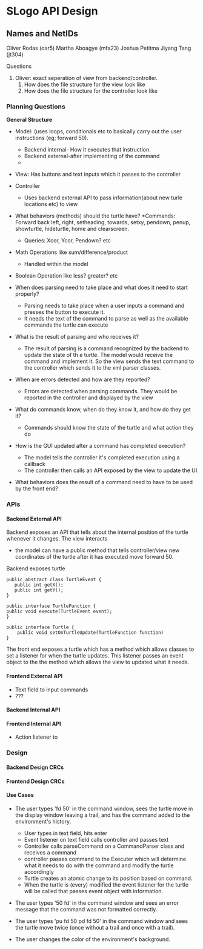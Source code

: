 # SLogo API Design

## Names and NetIDs

Oliver Rodas (oar5)
Martha Aboagye (mfa23)
Joshua Petitma
Jiyang Tang (jt304)

Questions
1. Oliver: exact seperation of view from backend/controller.
    1. How does the file structure for the view look like 
    2. How does the file structure for the controller look like

### Planning Questions
**General Structure**
- Model: (uses loops, conditionals etc to basically carry out the user instructions (eg; forward 50). 
     + Backend internal- How it executes that instruction. 
     + Backend external-after implementing of the command

    -  
- View: Has buttons and text inputs which it passes to the controller
- Controller
   - Uses backend external API to pass information(about new turle locations etc) to view

 * What behaviors (methods) should the turtle have?
     *Commands: Forward back  left, right, setheading, towards, setxy, pendown, penup, showturtle, hideturtle, home and clearscreen.
     * Queries: Xcor, Ycor, Pendown? etc
* Math Operations like sum/difference/product
    * Handled within the model
* Boolean Operation like less? greater? etc

 * When does parsing need to take place and what does it need to start properly?
     * Parsing needs to take place when a user inputs a command and presses the button to execute it.
     * It needs the text of the command to parse as well as the available commands the turtle can execute

 * What is the result of parsing and who receives it?
     * The result of parsing is a command recognized by the backend to update the state of th e turtle. The model would receive the command and implement it. So the view sends  the text command to the controller which sends it to the xml parser classes. 

 * When are errors detected and how are they reported?
     * Errors are detected when parsing commands. They would be reported in the controller and displayed by the view

 * What do commands know, when do they know it, and how do they get it?
     * Commands should know the state of the turtle and what action they do

 * How is the GUI updated after a command has completed execution?
     * The model tells the controller it's completed execution using a callback
     * The controller then calls an API exposed by the view to update the UI

 * What behaviors does the result of a command need to have to be used
   by the front end?

### APIs
 
#### Backend External API
Backend exposes an API that tells about the internal position of the turtle whenever it changes.
The view interacts

* the model can have a public method that tells controller/view new coordinates of the turtle after it has executed move forward 50.

Backend exposes turtle
```java=
public abstract class TurtleEvent {
   public int getX();
   public int getY();
}

public interface TurtleFunction {
public void execute(TurtleEvent event); 
}

public interface Turtle {
    public void setOnTurtleUpdate(TurtleFunction function)
}
```
The front end exposes a turtle which has a method which allows classes to set a listener
for when the turtle updates. This listener passes an event object to the the method which
allows the view to updated what it needs.
#### Frontend External API
- Text field to input commands
- ???


#### Backend Internal API


#### Frontend Internal API
- Action listener to 


### Design

#### Backend Design CRCs


#### Frontend Design CRCs



#### Use Cases

 * The user types 'fd 50' in the command window, sees the turtle move in the display window leaving a trail, and has the command added to the environment's history.

    - User types in text field, hits enter
    - Event listener on text field calls controller and passes text
    - Controller calls parseCommand on a CommandParser class and receives a command
    - controller passes command to the Executer which will determine what it needs to do with the command
        and modify the turtle accordingly
    - Turtle creates an atomic change to its position based on command.
    - When the turtle is (every) modified the event listener for the turtle will be called that passes event object with information. 

 * The user types '50 fd' in the command window and sees an error message that the command was not formatted correctly.

 * The user types 'pu fd 50 pd fd 50' in the command window and sees the turtle move twice (once without a trail and once with a trail).

 * The user changes the color of the environment's background.
